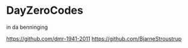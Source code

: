 # DayZeroCodes
in da benninging

https://github.com/dmr-1941-2011
https://github.com/BjarneStroustrup
